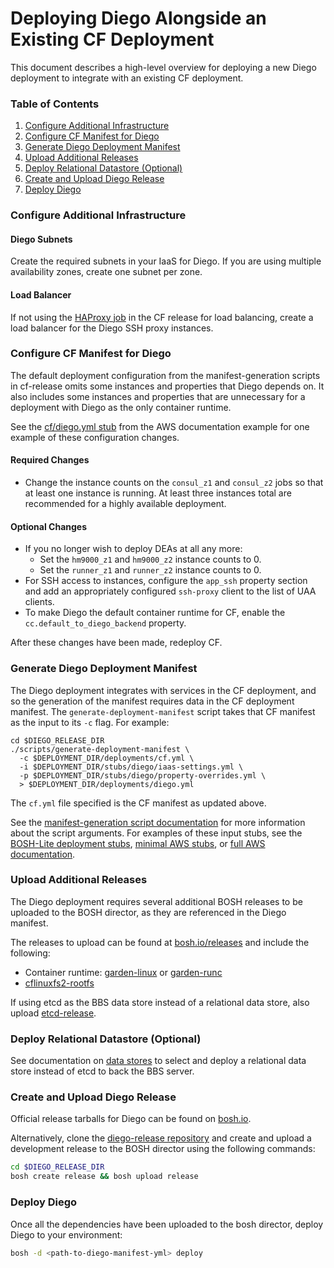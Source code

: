# Deploying Diego Alongside an Existing CF Deployment

This document describes a high-level overview for deploying a new Diego deployment to integrate with an existing CF deployment.

### Table of Contents

1. [Configure Additional Infrastructure](#configure-additional-infrastructure)
1. [Configure CF Manifest for Diego](#configure-cf-manifest-for-diego)
1. [Generate Diego Deployment Manifest](#generate-diego-deployment-manifest)
1. [Upload Additional Releases](#upload-additional-releases)
1. [Deploy Relational Datastore (Optional)](#deploy-relational-datastore-optional)
1. [Create and Upload Diego Release](#create-and-upload-diego-release)
1. [Deploy Diego](#deploy-diego)

### <a name="configure-additional-infrastructure"></a>Configure Additional Infrastructure

#### Diego Subnets

Create the required subnets in your IaaS for Diego.  If you are using multiple availability zones, create one subnet per zone.

#### Load Balancer

If not using the [HAProxy job](https://github.com/cloudfoundry/cf-release/tree/master/jobs/haproxy) in the CF release for load balancing, create a load balancer for the Diego SSH proxy instances.

### <a name="configure-cf-manifest-for-diego"></a>Configure CF Manifest for Diego

The default deployment configuration from the manifest-generation scripts in cf-release omits some instances and properties that Diego depends on. It also includes some instances and properties that are unnecessary for a deployment with Diego as the only container runtime.

See the [cf/diego.yml stub](../examples/aws/stubs/cf/diego.yml) from the AWS documentation example for one example of these configuration changes.

#### Required Changes

* Change the instance counts on the `consul_z1` and `consul_z2` jobs so that at least one instance is running. At least three instances total are recommended for a highly available deployment.

#### Optional Changes

* If you no longer wish to deploy DEAs at all any more:
  * Set the `hm9000_z1` and `hm9000_z2` instance counts to 0.
  * Set the `runner_z1` and `runner_z2` instance counts to 0.
* For SSH access to instances, configure the `app_ssh` property section and add an appropriately configured `ssh-proxy` client to the list of UAA clients.
* To make Diego the default container runtime for CF, enable the `cc.default_to_diego_backend` property.


After these changes have been made, redeploy CF.


### <a name="generate-diego-deployment-manifest"></a>Generate Diego Deployment Manifest

The Diego deployment integrates with services in the CF deployment, and so the generation of the manifest requires data in the CF deployment manifest. The `generate-deployment-manifest` script takes that CF manifest as the input to its `-c` flag. For example:

```
cd $DIEGO_RELEASE_DIR
./scripts/generate-deployment-manifest \
  -c $DEPLOYMENT_DIR/deployments/cf.yml \
  -i $DEPLOYMENT_DIR/stubs/diego/iaas-settings.yml \
  -p $DEPLOYMENT_DIR/stubs/diego/property-overrides.yml \
  > $DEPLOYMENT_DIR/deployments/diego.yml
```

The `cf.yml` file specified is the CF manifest as updated above.

See the [manifest-generation script documentation](manifest-generation.md) for more information about the script arguments. For examples of these input stubs, see the [BOSH-Lite deployment stubs](../manifest-generation/bosh-lite-stubs), [minimal AWS stubs](../examples/minimal-aws/stubs), or [full AWS documentation](../examples/aws).


### <a name="upload-additional-releases"></a>Upload Additional Releases

The Diego deployment requires several additional BOSH releases to be uploaded to the BOSH director, as they are referenced in the Diego manifest.

The releases to upload can be found at [bosh.io/releases](https://bosh.io/releases) and include the following:

* Container runtime: [garden-linux](http://bosh.io/releases/github.com/cloudfoundry-incubator/garden-linux-release?all=1) or [garden-runc](http://bosh.io/releases/github.com/cloudfoundry-incubator/garden-runc-release?all=1)
* [cflinuxfs2-rootfs](http://bosh.io/releases/github.com/cloudfoundry/cflinuxfs2-rootfs-release?all=1)

If using etcd as the BBS data store instead of a relational data store, also upload [etcd-release](http://bosh.io/releases/github.com/cloudfoundry-incubator/etcd-release?all=1).

### <a name="deploy-relational-datastore-optional"></a>Deploy Relational Datastore (Optional)

See documentation on [data stores](data-stores.md) to select and deploy a relational data store instead of etcd to back the BBS server.

### <a name="create-and-upload-diego-release"></a>Create and Upload Diego Release

Official release tarballs for Diego can be found on [bosh.io](http://bosh.io/releases/github.com/cloudfoundry/diego-release?all=1).

Alternatively, clone the [diego-release repository](http://github.com/cloudfoundry/diego-release) and create and upload a development release to the BOSH director using the following commands:

```bash
cd $DIEGO_RELEASE_DIR
bosh create release && bosh upload release
```

### <a name="deploy-diego"></a>Deploy Diego

Once all the dependencies have been uploaded to the bosh director, deploy Diego to your environment:

```bash
bosh -d <path-to-diego-manifest-yml> deploy
```
